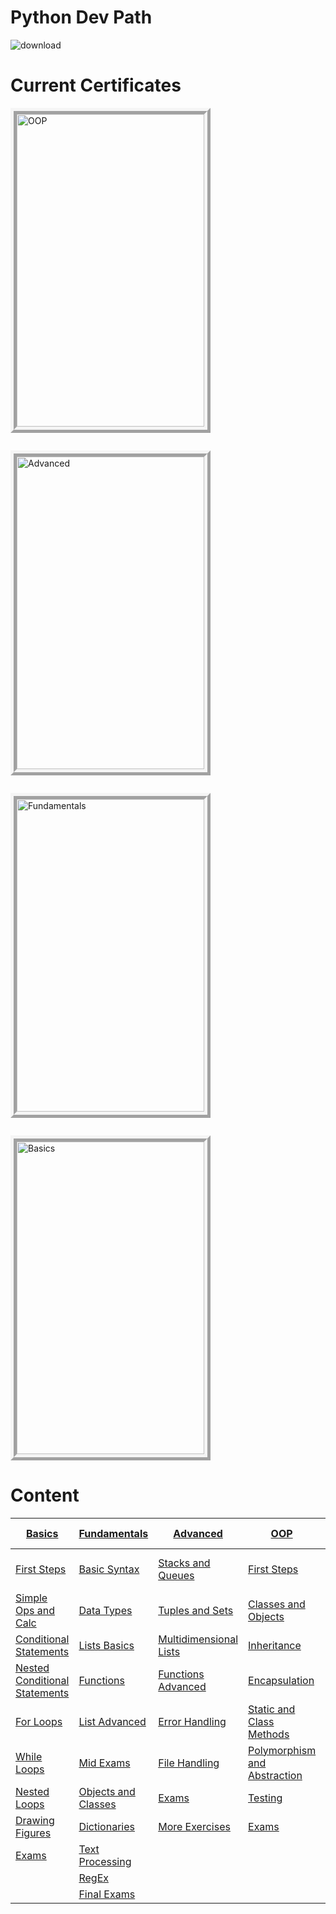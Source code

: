 # Python Dev Path

![download](https://user-images.githubusercontent.com/65338982/138590159-4505b645-f7d8-43dc-8c98-fbf20f2f9bfd.png)

# Current Certificates

<div style="display: flex; flex-wrap: wrap;  display: grid; grid-template-columns: repeat(auto-fill, minmax(300px, 1fr)); grid-auto-rows: minmax(150px, auto);  grid-gap: 2em; margin-bottom: 20px" >
<img src="https://i.ibb.co/vzyp4TC/131156.png" alt="OOP" width="300" height="500" style="border: 10px ridge whitesmoke">
<img src="https://i.ibb.co/kBNDxF6/126237.png" alt="Advanced" width="300" height="500" style="border: 10px ridge whitesmoke">
<img src="https://i.ibb.co/fCTbYrB/119341.png" alt="Fundamentals" width="300" height="500" style="border: 10px ridge whitesmoke"> 
<img src="https://i.ibb.co/qD3DfVc/100679.png" alt="Basics" width="300" height="500" style="border: 10px ridge whitesmoke">
</div>

# Content

| [Basics](https://github.com/k1lgor/SoftUni/tree/main/Python%20Basics)                                                          | [Fundamentals](https://github.com/k1lgor/SoftUni/tree/main/Python%20Fundamentals)                                | [Advanced](https://github.com/k1lgor/SoftUni/tree/main/Python%20Advanced)                                        | [OOP](https://github.com/k1lgor/SoftUni/tree/main/Python%20OOP)                                                           | [JS Advanced](https://github.com/k1lgor/SoftUni/tree/main/JS%20Advanced)                                                |
| ------------------------------------------------------------------------------------------------------------------------------ | ---------------------------------------------------------------------------------------------------------------- | ---------------------------------------------------------------------------------------------------------------- | ------------------------------------------------------------------------------------------------------------------------- | ----------------------------------------------------------------------------------------------------------------------- |
| [First Steps](https://github.com/k1lgor/SoftUni/tree/main/Python%20Basics/First%20Steps%20in%20Coding)                         | [Basic Syntax](https://github.com/k1lgor/SoftUni/tree/main/Python%20Fundamentals/Basic%20Syntax)                 | [Stacks and Queues](https://github.com/k1lgor/SoftUni/tree/main/Python%20Advanced/Stacks%20and%20Queues)         | [First Steps](https://github.com/k1lgor/SoftUni/tree/main/Python%20OOP/First%20Steps%20OOP)                               | [Syntax, Func, Statements](https://github.com/k1lgor/SoftUni/tree/main/JS%20Advanced/Syntax,%20Func%20and%20Statements) |
| [Simple Ops and Calc](https://github.com/k1lgor/SoftUni/tree/main/Python%20Basics/Simple%20Ops%20and%20Calc)                   | [Data Types](https://github.com/k1lgor/SoftUni/tree/main/Python%20Fundamentals/Data%20Types)                     | [Tuples and Sets](https://github.com/k1lgor/SoftUni/tree/main/Python%20Advanced/Tuples%20and%20Sets)             | [Classes and Objects](https://github.com/k1lgor/SoftUni/tree/main/Python%20OOP/Classes%20and%20Objects)                   |
| [Conditional Statements](https://github.com/k1lgor/SoftUni/tree/main/Python%20Basics/Conditional%20Statements)                 | [Lists Basics](https://github.com/k1lgor/SoftUni/tree/main/Python%20Fundamentals/Lists%20Basics)                 | [Multidimensional Lists](https://github.com/k1lgor/SoftUni/tree/main/Python%20Advanced/Multidimensional%20Lists) | [Inheritance](https://github.com/k1lgor/SoftUni/tree/main/Python%20OOP/Inheritance)                                       |
| [Nested Conditional Statements](https://github.com/k1lgor/SoftUni/tree/main/Python%20Basics/Nested%20Conditional%20Statements) | [Functions](https://github.com/k1lgor/SoftUni/tree/main/Python%20Fundamentals/Functions)                         | [Functions Advanced](https://github.com/k1lgor/SoftUni/tree/main/Python%20Advanced/Funcation%20Advanced)         | [Encapsulation](https://github.com/k1lgor/SoftUni/tree/main/Python%20OOP/Encapsulation)                                   |
| [For Loops](https://github.com/k1lgor/SoftUni/tree/main/Python%20Basics/For%20Loop)                                            | [List Advanced](https://github.com/k1lgor/SoftUni/tree/main/Python%20Fundamentals/Lists%20Advanced)              | [Error Handling](https://github.com/k1lgor/SoftUni/tree/main/Python%20Advanced/Error%20Handling)                 | [Static and Class Methods](https://github.com/k1lgor/SoftUni/tree/main/Python%20OOP/Static%20and%20Class%20Methods)       |
| [While Loops](https://github.com/k1lgor/SoftUni/tree/main/Python%20Basics/While%20Loop)                                        | [Mid Exams](https://github.com/k1lgor/SoftUni/tree/main/Python%20Fundamentals/Mid%20Exams)                       | [File Handling](https://github.com/k1lgor/SoftUni/tree/main/Python%20Advanced/File%20Handling)                   | [Polymorphism and Abstraction](https://github.com/k1lgor/SoftUni/tree/main/Python%20OOP/Polymorphism%20and%20Abstraction) |
| [Nested Loops](https://github.com/k1lgor/SoftUni/tree/main/Python%20Basics/Nested%20Loops)                                     | [Objects and Classes](https://github.com/k1lgor/SoftUni/tree/main/Python%20Fundamentals/Objects%20and%20Classes) | [Exams](https://github.com/k1lgor/SoftUni/tree/main/Python%20Advanced/Exams)                                     | [Testing](https://github.com/k1lgor/SoftUni/tree/main/Python%20OOP/Testing)                                               |
| [Drawing Figures](https://github.com/k1lgor/SoftUni/tree/main/Python%20Basics/Drawing%20Figures)                               | [Dictionaries](https://github.com/k1lgor/SoftUni/tree/main/Python%20Fundamentals/Dictionaries)                   | [More Exercises](https://github.com/k1lgor/SoftUni/tree/main/Python%20Advanced/More%20Exercises)                 | [Exams](https://github.com/k1lgor/SoftUni/tree/main/Python%20OOP/Exams)                                                   |
| [Exams](https://github.com/k1lgor/SoftUni/tree/main/Python%20Basics/PB%20Exams)                                                | [Text Processing](https://github.com/k1lgor/SoftUni/tree/main/Python%20Fundamentals/Text%20Processing)           |                                                                                                                  |                                                                                                                           |
|                                                                                                                                | [RegEx](https://github.com/k1lgor/SoftUni/tree/main/Python%20Fundamentals/Regular%20Expressions)                 |                                                                                                                  |                                                                                                                           |
|                                                                                                                                | [Final Exams](https://github.com/k1lgor/SoftUni/tree/main/Python%20Fundamentals/Final%20Exams)                   |                                                                                                                  |                                                                                                                           |
